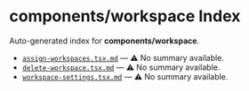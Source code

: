 # components/workspace Index

Auto-generated index for **components/workspace**.

- [`assign-workspaces.tsx.md`](./assign-workspaces.tsx.md) — ⚠️ No summary available.
- [`delete-workspace.tsx.md`](./delete-workspace.tsx.md) — ⚠️ No summary available.
- [`workspace-settings.tsx.md`](./workspace-settings.tsx.md) — ⚠️ No summary available.
